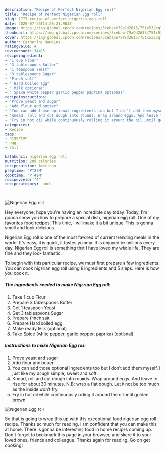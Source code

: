 ```yaml
---
description: "Recipe of Perfect Nigerian Egg roll"
title: "Recipe of Perfect Nigerian Egg roll"
slug: 1777-recipe-of-perfect-nigerian-egg-roll
date: 2020-07-25T14:20:21.903Z
image: https://img-global.cpcdn.com/recipes/5cebace79a9d2615/751x532cq70/nigerian-egg-roll-recipe-main-photo.jpg
thumbnail: https://img-global.cpcdn.com/recipes/5cebace79a9d2615/751x532cq70/nigerian-egg-roll-recipe-main-photo.jpg
cover: https://img-global.cpcdn.com/recipes/5cebace79a9d2615/751x532cq70/nigerian-egg-roll-recipe-main-photo.jpg
author: Catherine Hawkins
ratingvalue: 4
reviewcount: 34425
recipeingredient:
- "1 cup Flour"
- "3 tablespoons Butter"
- "1 teaspoon Yeast"
- "3 tablespoons Sugar"
- "Pinch salt"
- " Hard boiled egg"
- " Milk optional"
- " Spice white pepper garlic pepper paprika optional"
recipeinstructions:
- "Prove yeast and sugar"
- "Add flour and butter"
- "You can add those optional ingredients too but I don’t add them myself. I just like my dough simple, sweet and soft."
- "Knead, roll and cut dough into rounds. Wrap around eggs. And leave to rise for about 30 minutes. N.B: wrap a flat dough. Let it not be too much as the inside won’t fry."
- "Fry in hot oil while continuously rolling it around the oil until golden brown"
categories:
- Recipe
tags:
- nigerian
- egg
- roll

katakunci: nigerian egg roll 
nutrition: 289 calories
recipecuisine: American
preptime: "PT27M"
cooktime: "PT49M"
recipeyield: "4"
recipecategory: Lunch

---
```



![Nigerian Egg roll](https://img-global.cpcdn.com/recipes/5cebace79a9d2615/751x532cq70/nigerian-egg-roll-recipe-main-photo.jpg)

Hey everyone, hope you're having an incredible day today. Today, I'm gonna show you how to prepare a special dish, nigerian egg roll. One of my favorites food recipes. This time, I will make it a bit unique. This is gonna smell and look delicious.



Nigerian Egg roll is one of the most favored of current trending meals in the world. It's easy, it is quick, it tastes yummy. It is enjoyed by millions every day. Nigerian Egg roll is something that I have loved my whole life. They are fine and they look fantastic.


To begin with this particular recipe, we must first prepare a few ingredients. You can cook nigerian egg roll using 8 ingredients and 5 steps. Here is how you cook it.

<!--inarticleads1-->

##### The ingredients needed to make Nigerian Egg roll:

1. Take 1 cup Flour
1. Prepare 3 tablespoons Butter
1. Get 1 teaspoon Yeast
1. Get 3 tablespoons Sugar
1. Prepare Pinch salt
1. Prepare  Hard boiled egg
1. Make ready  Milk (optional)
1. Take  Spice (white pepper, garlic pepper, paprika) (optional)




<!--inarticleads2-->

##### Instructions to make Nigerian Egg roll:

1. Prove yeast and sugar
1. Add flour and butter
1. You can add those optional ingredients too but I don’t add them myself. I just like my dough simple, sweet and soft.
1. Knead, roll and cut dough into rounds. Wrap around eggs. And leave to rise for about 30 minutes. N.B: wrap a flat dough. Let it not be too much as the inside won’t fry.
1. Fry in hot oil while continuously rolling it around the oil until golden brown
<img src="//assets-global.cpcdn.com/assets/icons/button_play-2c75c40dde080a61004c1f40b05d8f140eaff45d7e9e6481dc71c63d2e7c4909.png" alt="Nigerian Egg roll">



So that is going to wrap this up with this exceptional food nigerian egg roll recipe. Thanks so much for reading. I am confident that you can make this at home. There is gonna be interesting food in home recipes coming up. Don't forget to bookmark this page in your browser, and share it to your loved ones, friends and colleague. Thanks again for reading. Go on get cooking!

